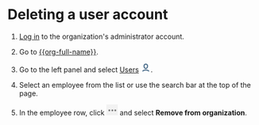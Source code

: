 # Deleting a user account

1. [Log in]({{link-passport}}) to the organization's administrator account.

1. Go to [{{org-full-name}}]({{link-org-main}}).

1. Go to the left panel and select [Users]({{link-org-users}}) ![icon-users](../_assets/organization/icon-users.png).

1. Select an employee from the list or use the search bar at the top of the page.

1. In the employee row, click ![icon-context-menu](../_assets/organization/icon-context-menu.png) and select **Remove from organization**.

